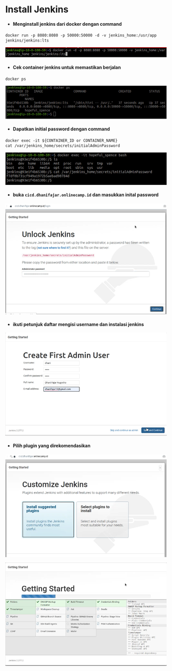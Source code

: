 # Install Jenkins

* #### Menginstall jenkins dari docker dengan command
```
docker run -p 8080:8080 -p 50000:50000 -d -v jenkins_home:/usr/app jenkins/jenkins:lts
```
![01](assets/Selection_701.png)

* #### Cek container jenkins untuk memastikan berjalan
```
docker ps
```
![02](assets/Selection_702.png)

* #### Dapatkan initial password dengan command
```
docker exec -it ${CONTAINER_ID or CONTAINER_NAME} 
cat /var/jenkins_home/secrets/initialAdminPassword
```
![02](assets/Selection_703.png)

* #### buka `cicd.dhanifajar.onlinecamp.id` dan masukkan inital password
![03](assets/Selection_704.png)

* #### ikuti petunjuk daftar mengisi username dan instalasi jenkins
![04](assets/Selection_708.png)


* #### Pilih plugin yang direkomendasikan
![05](assets/Selection_705.png)


![05](assets/Selection_707.png)
